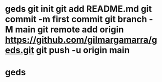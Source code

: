 # geds git init git add README.md git commit -m first commit git branch -M main git remote add origin https://github.com/gilmargamarra/geds.git git push -u origin main
# geds
